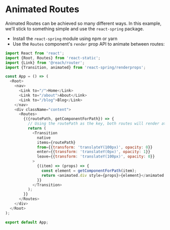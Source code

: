 # Animated Routes

Animated Routes can be achieved so many different ways. In this example, we'll stick to something simple and use the `react-spring` package.

- Install the `react-spring` module using npm or yarn
- Use the `Routes` component's `render` prop API to animate between routes:

```javascript
import React from 'react';
import {Root, Routes} from 'react-static';
import {Link} from '@reach/router';
import {Transition, animated} from 'react-spring/renderprops';

const App = () => (
  <Root>
    <nav>
      <Link to="/">Home</Link>
      <Link to="/about">About</Link>
      <Link to="/blog">Blog</Link>
    </nav>
    <div className="content">
      <Routes>
        {({routePath, getComponentForPath}) => {
          // Using the routePath as the key, both routes will render at the same time for the transition
          return (
            <Transition
              native
              items={routePath}
              from={{transform: 'translateY(100px)', opacity: 0}}
              enter={{transform: 'translateY(0px)', opacity: 1}}
              leave={{transform: 'translateY(100px)', opacity: 0}}
            >
              {(item) => (props) => {
                const element = getComponentForPath(item);
                return <animated.div style={props}>{element}</animated.div>;
              }}
            </Transition>
          );
        }}
      </Routes>
    </div>
  </Root>
);

export default App;

```
